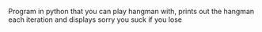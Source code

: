 Program in python that you can play hangman with, prints out the hangman each iteration and displays sorry you suck if you lose